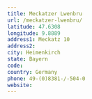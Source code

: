 ```yaml
---
title: Meckatzer Lwenbru
url: /meckatzer-lwenbru/
latitude: 47.6308
longitude: 9.8889
address1: Meckatz 10
address2: 
city: Heimenkirch
state: Bayern
code: 
country: Germany
phone: 49-(0)8381-/-504-0
website: 
---
```


